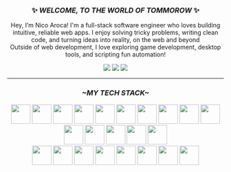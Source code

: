 <h3 align="center" style="italic"> ✨ <em>WELCOME, TO THE WORLD OF TOMMOROW</em> ✨ </h3>
<!-- Why do you always say it like that? -->

<p align="center">
      Hey, I’m Nico Aroca! I'm a full-stack software engineer who loves building intuitive, reliable web apps. I enjoy solving tricky problems, writing clean code, and turning ideas into reality, on the web and beyond
      <br/>
      Outside of web development, I love exploring game development, desktop tools, and scripting fun automation!

</p>


<div align="center">

[<img src="https://img.shields.io/badge/LinkedIn-0077B5?style=for-the-badge&logo=linkedin&logoColor=white">](https://www.linkedin.com/in/nicoaroca12/)
[<img src="https://img.shields.io/badge/Portfolio-255E63?style=for-the-badge&logo=About.me&logoColor=white">](https://nicoaroca.dev)
[<img src="https://img.shields.io/badge/Gmail-D14836?style=for-the-badge&logo=gmail&logoColor=white">](mailto:nicoaroca.isworking@gmail.com)

</div>

___

<h3 align="center"><em>~MY TECH STACK~</em></h2>

<p align="center">
  <img height="45" src="https://skillicons.dev/icons?i=javascript" />
  <img height="45" src="https://skillicons.dev/icons?i=typescript" />
  <img height="45" src="https://skillicons.dev/icons?i=css" />
  <img height="45" src="https://skillicons.dev/icons?i=html" />
  <img height="45" src="https://skillicons.dev/icons?i=scss" />
  <img height="45" src="https://skillicons.dev/icons?i=tailwind" />
  <img height="45" src="https://skillicons.dev/icons?i=react" />
  <img height="45" src="https://skillicons.dev/icons?i=nextjs" />
  <img height="45" src="https://skillicons.dev/icons?i=nodejs" />
  <img height="45" src="https://skillicons.dev/icons?i=express" />
  <img height="45" src="https://skillicons.dev/icons?i=postgresql" />
  <img height="45" src="https://skillicons.dev/icons?i=mongodb" />
  <img height="45" src="https://skillicons.dev/icons?i=postman" />
  <img height="45" src="https://skillicons.dev/icons?i=net" />
  <img height="45" src="https://skillicons.dev/icons?i=cs" />
  <br/>
  <img height="45" src="https://skillicons.dev/icons?i=cpp" />
  <img height="45" src="https://skillicons.dev/icons?i=c" />
  <img height="45" src="https://skillicons.dev/icons?i=python" />
  <img height="45" src="https://skillicons.dev/icons?i=bash" />
  <img height="45" src="https://skillicons.dev/icons?i=vscodium" />
  <img height="45" src="https://skillicons.dev/icons?i=rider" />
  <img height="45" src="https://skillicons.dev/icons?i=figma" />
  <img height="45" src="https://skillicons.dev/icons?i=linux" />

 
<!--     <img src="https://skillicons.dev/icons?i=javascript,typescript,css,html,scss,tailwind,react,nextjs,nodejs,express,postgresql,mongodb,net,cs" /> 
	<br/>
    <img src="https://skillicons.dev/icons?i=cpp,c,python,bash,vscodium,rider,figma,linux" /> -->
</p>


<!-- <div >
	<code><img width="40" src="https://user-images.githubusercontent.com/25181517/192108372-f71d70ac-7ae6-4c0d-8395-51d8870c2ef0.png" alt="Git" title="Git"/></code>
	<code><img width="40" src="https://user-images.githubusercontent.com/25181517/192158954-f88b5814-d510-4564-b285-dff7d6400dad.png" alt="HTML" title="HTML"/></code>
	<code><img width="40" src="https://user-images.githubusercontent.com/25181517/183898674-75a4a1b1-f960-4ea9-abcb-637170a00a75.png" alt="CSS" title="CSS"/></code>
	<code><img width="40" src="https://user-images.githubusercontent.com/25181517/192158956-48192682-23d5-4bfc-9dfb-6511ade346bc.png" alt="Sass" title="Sass"/></code>
	<code><img width="40" src="https://user-images.githubusercontent.com/25181517/117447155-6a868a00-af3d-11eb-9cfe-245df15c9f3f.png" alt="JavaScript" title="JavaScript"/></code>
	<code><img width="40" src="https://user-images.githubusercontent.com/25181517/183897015-94a058a6-b86e-4e42-a37f-bf92061753e5.png" alt="React" title="React"/></code>
	<code><img width="40" src="https://user-images.githubusercontent.com/25181517/183568594-85e280a7-0d7e-4d1a-9028-c8c2209e073c.png" alt="Node.js" title="Node.js"/></code>
	<code><img width="40" src="https://user-images.githubusercontent.com/25181517/183859966-a3462d8d-1bc7-4880-b353-e2cbed900ed6.png" alt="Express" title="Express"/></code>
	<code><img width="40" src="https://user-images.githubusercontent.com/25181517/192106070-46255bcf-65e6-4c6b-a296-bf8d0d8fb2a7.png" alt="C" title="C"/></code>
	<code><img width="40" src="https://user-images.githubusercontent.com/25181517/192106073-90fffafe-3562-4ff9-a37e-c77a2da0ff58.png" alt="C++" title="C++"/></code>
	<code><img width="40" src="https://user-images.githubusercontent.com/25181517/183423507-c056a6f9-1ba8-4312-a350-19bcbc5a8697.png" alt="Python" title="Python"/></code>
	<code><img width="40" src="https://user-images.githubusercontent.com/25181517/117208740-bfb78400-adf5-11eb-97bb-09072b6bedfc.png" alt="PostgreSQL" title="PostgreSQL"/></code>
	<code><img width="40" src="https://github.com/marwin1991/profile-technology-icons/assets/76662862/2481dc48-be6b-4ebb-9e8c-3b957efe69fa" alt="Linux" title="Linux"/></code>
	<code><img width="40" src="https://user-images.githubusercontent.com/25181517/186884156-e63da389-f3e1-4dca-a6c1-d76e886ba22a.png" alt="Arch Linux" title="Arch Linux"/></code>
</div> -->


<!--
**tailsmster/tailsmster** is a ✨ _special_ ✨ repository because its `README.md` (this file) appears on your GitHub profile.

Here are some ideas to get you started:

- 🔭 I’m currently working on ...
- 🌱 I’m currently learning ...
- 👯 I’m looking to collaborate on ...
- 🤔 I’m looking for help with ...
- 💬 Ask me about ...
- 📫 How to reach me: ...
- 😄 Pronouns: ...
- ⚡ Fun fact: ...
-->

